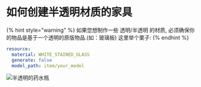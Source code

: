 # 如何创建半透明材质的家具

{% hint style="warning" %}
如果您想制作一些 透明/半透明 的材质, 必须确保你的物品是基于一个透明的原版物品.(如：玻璃板)
这里举个栗子:
{% endhint %}

```yaml
resource:
  material: WHITE_STAINED_GLASS
  generate: false
  model_path: item/your_model
```

![半透明的药水瓶](<https://mclinglan.oss-cn-beijing.aliyuncs.com/ItemsAdder-Wiki/%E5%8D%8A%E9%80%8F%E6%98%8E%E7%9A%84%E6%B0%B4%E7%93%B6.png>)